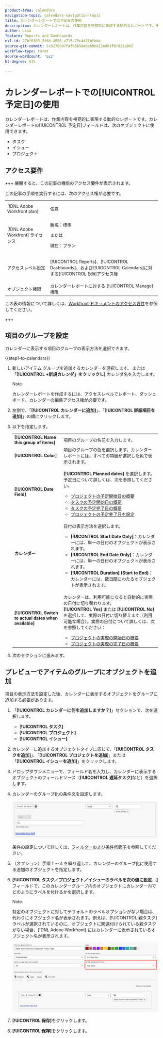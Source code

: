 ```yaml
---
product-area: calendars
navigation-topic: calendars-navigation-topic
title: カレンダーレポートでの予定日の使用
description: カレンダーレポートは、作業内容を視覚的に表現する動的なレポートです。予定日フィールドは、タスク、イシュー、プロジェクトに関するカレンダーレポートで使用できます。
author: Lisa
feature: Reports and Dashboards
exl-id: 27bf6f03-2f6b-4556-a715-75c4a21bfbbb
source-git-commit: 5c0278607faf65b58abeb9b813e403f97032a965
workflow-type: tm+mt
source-wordcount: '622'
ht-degree: 91%

---
```


# カレンダーレポートでの[!UICONTROL 予定日]の使用

<!--
<span class="preview">The highlighted information on this page refers to functionality not yet generally available. It is available only in the Preview Sandbox environment.</span> 
-->

カレンダーレポートは、作業内容を視覚的に表現する動的なレポートです。カレンダーレポートの[!UICONTROL 予定日]フィールドは、次のオブジェクトに使用できます。

* タスク
* イシュー
* プロジェクト

## アクセス要件

+++ 展開すると、この記事の機能のアクセス要件が表示されます。

この記事の手順を実行するには、次のアクセス権が必要です。

<table style="table-layout:auto"> 
 <col> 
 </col> 
 <col> 
 </col> 
 <tbody> 
  <tr> 
   <td role="rowheader">[!DNL Adobe Workfront plan]</td> 
   <td> <p>任意</p> </td> 
  </tr> 
  <tr> 
   <td role="rowheader">[!DNL Adobe Workfront] ライセンス</td> 
   <td><p>新規：標準</p>
       <p>または</p>
       <p>現在：プラン</p></td> 
  </tr> 
  <tr> 
   <td role="rowheader">アクセスレベル設定</td> 
   <td> <p>[!UICONTROL Reports]、[!UICONTROL Dashboards]、および[!UICONTROL Calendars]に対する[!UICONTROL Edit]アクセス権</p></td> 
  </tr> 
  <tr> 
   <td role="rowheader">オブジェクト権限</td> 
   <td>カレンダーレポートに対する [!UICONTROL Manage] 権限</td> 
  </tr> 
 </tbody> 
</table>

この表の情報について詳しくは、[Workfront ドキュメントのアクセス要件](/help/quicksilver/administration-and-setup/add-users/access-levels-and-object-permissions/access-level-requirements-in-documentation.md)を参照してください。

+++

## 項目のグループを設定

カレンダーに表示する項目のグループの表示方法を選択できます。

{{step1-to-calendars}}

1. 新しいアイテム グループを追加するカレンダーを選択します。
または
「**[!UICONTROL +新規カレンダ」をクリックし]** カレンダ名を入力します。

   >[!NOTE]
   >
   >カレンダーレポートを作成するには、アクセスレベルでレポート、ダッシュボード、カレンダーの編集アクセス権が必要です。

1. 左側で、「**[!UICONTROL カレンダーに追加]**」、「**[!UICONTROL 詳細項目を追加]**」の順にクリックします。

1. 以下を指定します。

   <table style="table-layout:auto">
    <col>
    <col>
    <tbody>
     <tr>
      <td role="rowheader"><strong>[!UICONTROL Name this group of items]</strong></td>
      <td>項目のグループの名前を入力します。</td>
     </tr>
     <tr>
      <td role="rowheader"><strong>[!UICONTROL Color]</strong></td>
      <td>項目のグループの色を選択します。カレンダーレポートには、すべての項目が選択した色で表示されます。</td>
     </tr>
     <tr>
      <td role="rowheader"><strong>[!UICONTROL Date Field]</strong></td>
      <td><p><strong>[!UICONTROL Planned dates]</strong> を選択します。予定日について詳しくは、次を参照してください。 </p>
       <ul>
        <li><a href="../../../manage-work/projects/planning-a-project/project-planned-start-date.md" class="MCXref xref">プロジェクトの予定開始日の概要</a></li>
        <li><a href="../../../manage-work/tasks/task-information/task-planned-start-date.md" class="MCXref xref">タスクの予定開始日の概要</a></li>
        <li><a href="../../../manage-work/tasks/task-information/task-planned-completion-date.md" class="MCXref xref">タスクの予定完了日の概要</a></li>
        <li><a href="../../../manage-work/projects/planning-a-project/project-planned-completion-date.md" class="MCXref xref">プロジェクトの予定完了日を設定</a><br></li>
       </ul></td>
     </tr>
     <tr>
      <td role="rowheader"><strong>カレンダー</strong></td>
      <td><p>日付の表示方法を選択します。</p>
       <ul>
        <li><strong>[!UICONTROL Start Date Only]</strong>：カレンダーには、単一の日付のオブジェクトが表示されます。</li>
        <li><strong>[!UICONTROL End Date Only]</strong>：カレンダーには、単一の日付のオブジェクトが表示されます。</li>
        <li><strong>[!UICONTROL Duration] (Start to End)</strong>：カレンダーには、数日間にわたるオブジェクトが表示されます。</li>
       </ul></td>
     </tr>
     <tr data-mc-conditions="">
      <td role="rowheader"><strong>[!UICONTROL Switch to actual dates when available]</strong></td>
      <td><p>カレンダーは、利用可能になると自動的に実際の日付に切り替わります。<br><strong>[!UICONTROL Yes]</strong> または <strong>[!UICONTROL No]</strong> を選択して、実際の日付に切り替えます（利用可能な場合）。実際の日付について詳しくは、次を参照してください：</p>
       <ul>
        <li><a href="../../../manage-work/projects/planning-a-project/project-actual-start-date.md" class="MCXref xref">プロジェクトの実際の開始日の概要 </a></li>
        <li><a href="../../../manage-work/projects/planning-a-project/project-actual-completion-date.md" class="MCXref xref">プロジェクトの実際の完了日の概要 </a></li>
       </ul></td>
     </tr>
    </tbody>
   </table>

1. 次のセクションに進みます。

## プレビューでアイテムのグループにオブジェクトを追加

項目の表示方法を設定した後、カレンダーに表示するオブジェクトをグループに追加する必要があります。

1. 「**[!UICONTROL カレンダーに何を追加しますか？]**」セクションで、次を選択します。

   * **[!UICONTROL タスク]**
   * **[!UICONTROL プロジェクト]**
   * **[!UICONTROL イシュー]**


1. カレンダーに追加するオブジェクトタイプに応じて、「**[!UICONTROL タスクを追加]**」、「**[!UICONTROL プロジェクトを追加]**」または「**[!UICONTROL イシューを追加]**」をクリックします。

1. ドロップダウンメニューで、フィールド名を入力し、カレンダーに表示するオブジェクトのフィールドソース（**[!UICONTROL 遅延タスク]**&#x200B;など）を選択します。
1. カレンダーのグループ化の条件文を設定します。


   ![カレンダーのオブジェクトを選択](assets/calendar-field-name.png)

   条件の設定について詳しくは、[フィルターおよび条件修飾子](../../../reports-and-dashboards/reports/reporting-elements/filter-condition-modifiers.md)を参照してください。

1. （オプション）手順 1 ～ 4 を繰り返して、カレンダーのグループ化に使用する追加のオブジェクトを指定します。

1. **[!UICONTROL タスク／プロジェクト／イシューのラベルを次の値に設定…]**&#x200B;フィールドで、このカレンダーグループ内のオブジェクトにカレンダー内でどのようにラベルを付けるかを選択します。

   >[!NOTE]
   >
   >特定のオブジェクトに対してデフォルトのラベルオプションがない場合は、代わりにオブジェクト名が表示されます。例えば、[!UICONTROL 親タスク]ラベルが選択されているのに、オブジェクトに関連付けられている親タスクがない場合、[!DNL Adobe Workfront] にはカレンダーに表示されているオブジェクト名が表示されます。

   ![ タスク ラベルの設定 ](assets/set-task-labels.png)
1. **[!UICONTROL 保存]**&#x200B;をクリックします。

1. **[!UICONTROL 保存]**&#x200B;をクリックします。


